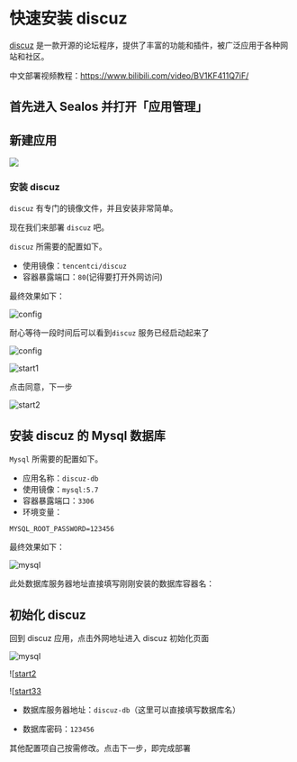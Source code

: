 # 快速安装 discuz

[discuz](https://gitee.com/Discuz/DiscuzX) 是一款开源的论坛程序，提供了丰富的功能和插件，被广泛应用于各种网站和社区。

中文部署视频教程：<https://www.bilibili.com/video/BV1KF411Q7iF/>

## 首先进入 Sealos 并打开「应用管理」

## 新建应用

![](../images/tailchat/2.png)

### 安装 discuz

`discuz` 有专门的镜像文件，并且安装非常简单。

现在我们来部署 `discuz` 吧。

`discuz` 所需要的配置如下。

- 使用镜像：`tencentci/discuz`
- 容器暴露端口：`80`(记得要打开外网访问)

最终效果如下：

![config](../images/discuz/config.png)

耐心等待一段时间后可以看到`discuz` 服务已经启动起来了

![config](../images/discuz/running.png)

![start1](../images/discuz/start1.png)

点击同意，下一步

![start2](../images/discuz/start2.png)

## 安装 discuz 的 Mysql 数据库

`Mysql` 所需要的配置如下。

- 应用名称：`discuz-db`
- 使用镜像：`mysql:5.7`
- 容器暴露端口：`3306`
- 环境变量：

```env
MYSQL_ROOT_PASSWORD=123456
```

最终效果如下：

![mysql](../images/discuz/mysql.png)

此处数据库服务器地址直接填写刚刚安装的数据库容器名：

## 初始化 discuz

回到 discuz 应用，点击外网地址进入 discuz 初始化页面

![mysql](../images/discuz/url.png)

![[start2](../images/discuz/start2.png)

![[start33](../images/discuz/start3.png)

- 数据库服务器地址：`discuz-db`（这里可以直接填写数据库名）

- 数据库密码：`123456`

其他配置项自己按需修改。点击下一步，即完成部署
